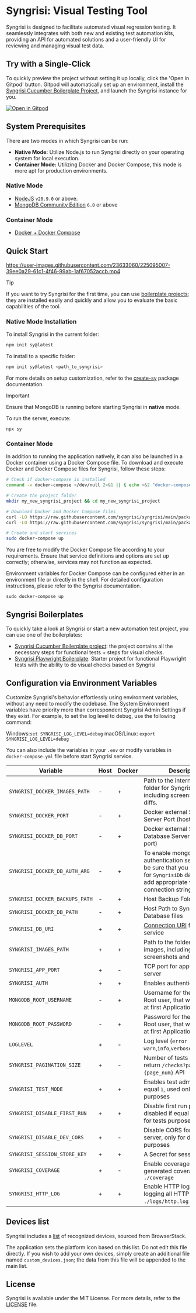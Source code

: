 # Syngrisi: Visual Testing Tool <a name="about"></a>

Syngrisi is designed to facilitate automated visual regression testing. It seamlessly integrates with both new and
existing test automation kits, providing an API for automated solutions and a user-friendly UI for reviewing and
managing visual test data.

## Try with a Single-Click

To quickly preview the project without setting it up locally, click the 'Open in Gitpod' button. Gitpod will automatically set up an environment, install the [Syngrisi Cucumber Boilerplate Project](https://github.com/syngrisi/syngrisi-cucumber-boilerplate), and launch the Syngrisi instance for you.

[![Open in Gitpod](https://gitpod.io/button/open-in-gitpod.svg)](https://gitpod.io/#https://github.com/syngrisi/syngrisi-cucumber-boilerplate)

## System Prerequisites <a name="prerequisites"></a>

There are two modes in which Syngrisi can be run:

- **Native Mode:** Utilize Node.js to run Syngrisi directly on your operating system for local execution.
- **Container Mode:** Utilizing Docker and Docker Compose, this mode is more apt for production environments.

### Native Mode

* [NodeJS](https://nodejs.org/en/download/) `v20.9.0` or above.
* [MongoDB Community Edition](https://docs.mongodb.com/manual/administration/install-community/) `6.0` or above

### Container Mode

* [Docker + Docker Compose](https://docs.docker.com/engine/install/)

## Quick Start

https://user-images.githubusercontent.com/23633060/225095007-39ee0a29-61c1-4f46-99ab-1af67052accb.mp4

> [!TIP] 
> If you want to try Syngrisi for the first time, you can use [boilerplate projects](#boilerplates); they are installed easily and quickly and allow you to evaluate the basic capabilities of the tool.

### Native Mode Installation

To install Syngrisi in the current folder:

```bash
npm init sy@latest
```

To install to a specific folder:

```bash
npm init sy@latest <path_to_syngrisi>
```

For more details on setup customization, refer to the [create-sy](../create-sy) package documentation.

> [!IMPORTANT]
> Ensure that MongoDB is running before starting Syngrisi in **native** mode.

To run the server, execute:

```shell script
npx sy
```

### Container Mode

In addition to running the application natively, it can also be launched in a Docker container using a Docker Compose
file. To download and execute Docker and Docker Compose files for Syngrisi, follow these steps:

```bash
# Check if docker-compose is installed
command -v docker-compose >/dev/null 2>&1 || { echo >&2 "docker-compose is required; please install it and run this command again."; exit 1; }

# Create the project folder
mkdir my_new_syngrisi_project && cd my_new_syngrisi_project

# Download Docker and Docker Compose files
curl -LO https://raw.githubusercontent.com/syngrisi/syngrisi/main/packages/syngrisi/syngrisi-app.dockerfile
curl -LO https://raw.githubusercontent.com/syngrisi/syngrisi/main/packages/syngrisi/docker-compose.yml

# Create and start services
sudo docker-compose up
```

You are free to modify the Docker Compose file according to your requirements. Ensure that service definitions and options are set up correctly; otherwise, services may not function as expected.

Environment variables for Docker Compose can be configured either in an environment file or directly in the shell. For detailed
configuration instructions, please refer to the Syngrisi documentation.

```shell script
sudo docker-compose up
```

## Syngrisi Boilerplates  <a name="boilerplates"></a>

To quickly take a look at Syngrisi or start a new automation test project, you can use one of the boilerplates:

* [Syngrisi Cucumber Boilerplate project](https://github.com/syngrisi/syngrisi-cucumber-boilerplate): the project contains all the necessary steps for functional tests + steps for visual checks.
* [Syngrisi Playwright Boilerplate](https://github.com/syngrisi/syngrisi-playwright-boilerplate): Starter project for functional Playwright tests with the ability to do visual checks based on Syngrisi

## Configuration via Environment Variables <a name="env"></a>

Customize Syngrisi's behavior effortlessly using environment variables, without any need to modify the codebase.
The System Environment variables have priority more than correspondent Syngrisi Admin Settings if they exist.
For example, to set the log level to debug, use the following command:

Windows:`set SYNGRISI_LOG_LEVEL=debug`
macOS/Linux: `export SYNGRISI_LOG_LEVEL=debug`

You can also include the variables in your `.env` or modify variables in `docker-compose.yml` file before start Syngrisi
service.

| Variable                       | Host | Docker | Description                                                                                                                                                       | Default Value                          |
|--------------------------------|------|--------|-------------------------------------------------------------------------------------------------------------------------------------------------------------------|----------------------------------------|
| `SYNGRISI_DOCKER_IMAGES_PATH`  | -    | +      | Path to the internal Docker folder for Syngrisi images, including screenshots and diffs.                                                                          | `./.snapshots-images`                  |
| `SYNGRISI_DOCKER_PORT`         | -    | +      | Docker external Syngrisi App Server Port (host port)                                                                                                              | `5000`                                 |
| `SYNGRISI_DOCKER_DB_PORT`      | -    | +      | Docker external Syngrisi Database Server Port (host port)                                                                                                         | `27017`                                |
| `SYNGRISI_DOCKER_DB_AUTH_ARG`  | -    | +      | To enable mongo database authentication set it to `--auth` be sure that you create user for `SyngrisiDb` database and add appropriate values to connection string | `--noauth`                             |
| `SYNGRISI_DOCKER_BACKUPS_PATH` | -    | +      | Host Backup Folder path                                                                                                                                           | ./backups/                             |
| `SYNGRISI_DOCKER_DB_PATH`      | -    | +      | Host Path to Syngrisi Database files                                                                                                                              | `./data/db_data`                       |
| `SYNGRISI_DB_URI`              | +    | +      | [Connection URI](https://www.mongodb.com/docs/manual/reference/connection-string/) for Mongo DB service                                                           | `mongodb://127.0.0.1:27017/SyngrisiDb` |
| `SYNGRISI_IMAGES_PATH`         | +    | +      | Path to the folder for Syngrisi images, including screenshots and diffs.                                                                                          | `./.snapshots-images/`                 |
| `SYNGRISI_APP_PORT`            | +    | -      | TCP port for application server                                                                                                                                   | `3000`                                 |
| `SYNGRISI_AUTH`                | +    | +      | Enables authentication                                                                                                                                            | `1`                                    |
| `MONGODB_ROOT_USERNAME`        | -    | +      | Username for the Database Root user, that will be created at first Applications start                                                                             | -                                      |
| `MONGODB_ROOT_PASSWORD`        | -    | +      | Password for the Database Root user, that will be created at first Applications start                                                                             | -                                      |
| `LOGLEVEL`                     | +    | -      | Log level (`error` `warn`,`info`,`verbose`,`debug`,`silly`)                                                                                                       | `debug`                                |
| `SYNGRISI_PAGINATION_SIZE`     | +    | -      | Number of tests items on that return `/checks?page={page_num}` API                                                                                                | `50`                                   |
| `SYNGRISI_TEST_MODE`           | +    | +      | Enables test admin user if equal `1`, used only for tests purposes                                                                                                | `0`                                    |
| `SYNGRISI_DISABLE_FIRST_RUN`   | +    | +      | Disable first run procedure, disabled if equal `1`, used only for tests purposes                                                                                  | `0`                                    |
| `SYNGRISI_DISABLE_DEV_CORS`    | +    | -      | Disable CORS for vite dev server, only for dev and test purposes                                                                                                  | `-`                                    |
| `SYNGRISI_SESSION_STORE_KEY`   | +    | +      | A Secret for session storage                                                                                                                                      | random generated                       |
| `SYNGRISI_COVERAGE`            | +    | -      | Enable coverage, if `true` generated coverage data to `./coverage`                                                                                                | -                                      |
| `SYNGRISI_HTTP_LOG`            | +    | +      | Enable HTTP logs, if `true` logging all HTTP request to `./logs/http.log` file                                                                                    | `false`                                |

## Devices list <a name="devices"></a>

Syngrisi includes a [list](./static/data/custom_devices.json) of recognized devices, sourced from BrowserStack.

The application sets the platform icon based on this list. Do not edit this file directly. If you wish to add your own devices, simply create an additional file named `custom_devices.json`; the data from this file will be appended to the main list.

## License

Syngrisi is available under the MIT License. For more details, refer to the [LICENSE](./LICENSE.md) file.

